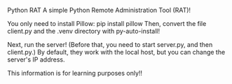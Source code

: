 Python RAT
A simple Python Remote Administration Tool (RAT)!

You only need to install Pillow:
pip install pillow
Then, convert the file client.py and the .venv directory with py-auto-install!

Next, run the server! (Before that, you need to start server.py, and then client.py.)
By default, they work with the local host, but you can change the server's IP address.

This information is for learning purposes only!!

